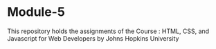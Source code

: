 # Module-5
This repository holds the assignments of the Course : HTML, CSS, and Javascript for Web Developers by Johns Hopkins University

